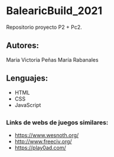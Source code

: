 # BalearicBuild_2021
Repositorio proyecto P2 + Pc2.

## Autores:
Maria Victoria Peñas
María Rabanales

## Lenguajes:
* HTML
* CSS
* JavaScript

##








### Links de webs de juegos similares:
* https://www.wesnoth.org/
* http://www.freeciv.org/
* https://play0ad.com/
